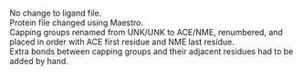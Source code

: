 No change to ligand file.  
Protein file changed using Maestro.  
Capping groups renamed from UNK/UNK to ACE/NME, renumbered, and placed 
in order with ACE first residue and NME last residue.  
Extra bonds between capping groups and their adjacent residues had 
to be added by hand.
